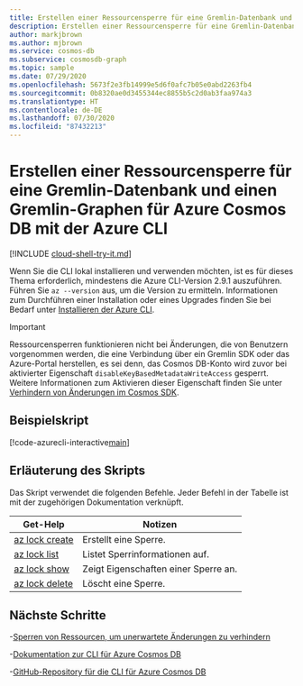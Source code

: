 ```yaml
---
title: Erstellen einer Ressourcensperre für eine Gremlin-Datenbank und einen Gremlin-Graphen für Azure Cosmos DB
description: Erstellen einer Ressourcensperre für eine Gremlin-Datenbank und einen Gremlin-Graphen für Azure Cosmos DB
author: markjbrown
ms.author: mjbrown
ms.service: cosmos-db
ms.subservice: cosmosdb-graph
ms.topic: sample
ms.date: 07/29/2020
ms.openlocfilehash: 5673f2e3fb14999e5d6f0afc7b05e0abd2263fb4
ms.sourcegitcommit: 0b8320ae0d3455344ec8855b5c2d0ab3faa974a3
ms.translationtype: HT
ms.contentlocale: de-DE
ms.lasthandoff: 07/30/2020
ms.locfileid: "87432213"
---
```

# <a name="create-a-resource-lock-for-azure-cosmos-gremlin-api-database-and-graph-using-azure-cli"></a>Erstellen einer Ressourcensperre für eine Gremlin-Datenbank und einen Gremlin-Graphen für Azure Cosmos DB mit der Azure CLI

[!INCLUDE [cloud-shell-try-it.md](../../../../../includes/cloud-shell-try-it.md)]

Wenn Sie die CLI lokal installieren und verwenden möchten, ist es für dieses Thema erforderlich, mindestens die Azure CLI-Version 2.9.1 auszuführen. Führen Sie `az --version` aus, um die Version zu ermitteln. Informationen zum Durchführen einer Installation oder eines Upgrades finden Sie bei Bedarf unter [Installieren der Azure CLI](/cli/azure/install-azure-cli).

> [!IMPORTANT]
> Ressourcensperren funktionieren nicht bei Änderungen, die von Benutzern vorgenommen werden, die eine Verbindung über ein Gremlin SDK oder das Azure-Portal herstellen, es sei denn, das Cosmos DB-Konto wird zuvor bei aktivierter Eigenschaft `disableKeyBasedMetadataWriteAccess` gesperrt. Weitere Informationen zum Aktivieren dieser Eigenschaft finden Sie unter [Verhindern von Änderungen im Cosmos SDK](../../../role-based-access-control.md#prevent-sdk-changes).

## <a name="sample-script"></a>Beispielskript

[!code-azurecli-interactive[main](../../../../../cli_scripts/cosmosdb/gremlin/lock.sh "Create a resource lock for an Azure Cosmos DB Gremlin API database and graph.")]

## <a name="script-explanation"></a>Erläuterung des Skripts

Das Skript verwendet die folgenden Befehle. Jeder Befehl in der Tabelle ist mit der zugehörigen Dokumentation verknüpft.

| Get-Help | Notizen |
|---|---|
| [az lock create](/cli/azure/lock#az-lock-create) | Erstellt eine Sperre. |
| [az lock list](/cli/azure/lock#az-lock-list) | Listet Sperrinformationen auf. |
| [az lock show](/cli/azure/lock#az-lock-show) | Zeigt Eigenschaften einer Sperre an. |
| [az lock delete](/cli/azure/lock#az-lock-delete) | Löscht eine Sperre. |

## <a name="next-steps"></a>Nächste Schritte

-[Sperren von Ressourcen, um unerwartete Änderungen zu verhindern](../../../../azure-resource-manager/management/lock-resources.md)

-[Dokumentation zur CLI für Azure Cosmos DB](/cli/azure/cosmosdb)

-[GitHub-Repository für die CLI für Azure Cosmos DB](https://github.com/Azure-Samples/azure-cli-samples/tree/master/cosmosdb)
